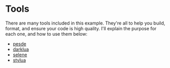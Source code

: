 # Tools

There are many tools included in this example. They're all to help you build, format, and ensure your code is high quality. I'll explain the purpose for each one, and how to use them below:

- [pesde](./TOOLS_PESDE.md)
- [darklua](./TOOLS_DARKLUA.md)
- [selene](./TOOLS_SELENE.md)
- [stylua](./TOOLS_STYLUA.md)
